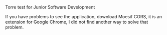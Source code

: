 Torre test for Junior Software Development

If you have problems to see the application, download Moesif CORS, it is an extension for Google Chrome, I did not find another way to solve that problem.
